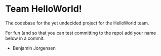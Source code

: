 # Team HelloWorld!
The codebase for the yet undecided project for the HelloWorld team.

For fun (and so that you can test committing to the repo) add your name below in a commit.
* Benjamin Jorgensen

